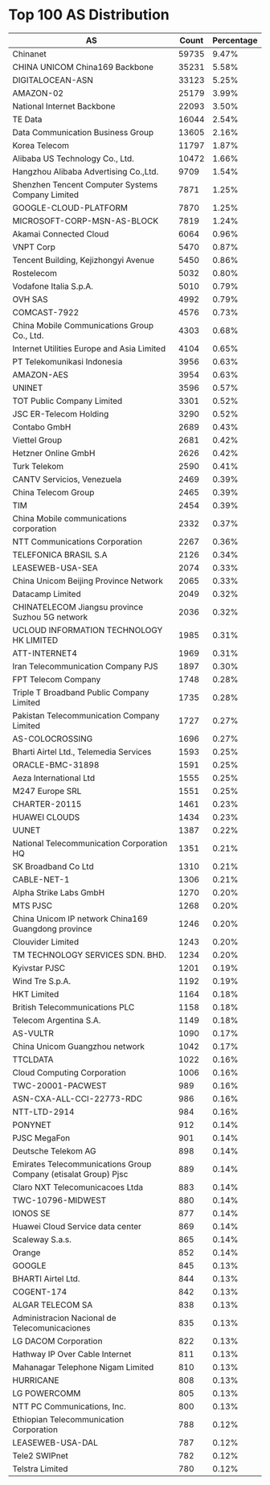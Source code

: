# Top 100 AS Distribution
| AS | Count | Percentage |
|----|----|----|
| Chinanet | 59735 | 9.47% |
| CHINA UNICOM China169 Backbone | 35231 | 5.58% |
| DIGITALOCEAN-ASN | 33123 | 5.25% |
| AMAZON-02 | 25179 | 3.99% |
| National Internet Backbone | 22093 | 3.50% |
| TE Data | 16044 | 2.54% |
| Data Communication Business Group | 13605 | 2.16% |
| Korea Telecom | 11797 | 1.87% |
| Alibaba US Technology Co., Ltd. | 10472 | 1.66% |
| Hangzhou Alibaba Advertising Co.,Ltd. | 9709 | 1.54% |
| Shenzhen Tencent Computer Systems Company Limited | 7871 | 1.25% |
| GOOGLE-CLOUD-PLATFORM | 7870 | 1.25% |
| MICROSOFT-CORP-MSN-AS-BLOCK | 7819 | 1.24% |
| Akamai Connected Cloud | 6064 | 0.96% |
| VNPT Corp | 5470 | 0.87% |
| Tencent Building, Kejizhongyi Avenue | 5450 | 0.86% |
| Rostelecom | 5032 | 0.80% |
| Vodafone Italia S.p.A. | 5010 | 0.79% |
| OVH SAS | 4992 | 0.79% |
| COMCAST-7922 | 4576 | 0.73% |
| China Mobile Communications Group Co., Ltd. | 4303 | 0.68% |
| Internet Utilities Europe and Asia Limited | 4104 | 0.65% |
| PT Telekomunikasi Indonesia | 3956 | 0.63% |
| AMAZON-AES | 3954 | 0.63% |
| UNINET | 3596 | 0.57% |
| TOT Public Company Limited | 3301 | 0.52% |
| JSC ER-Telecom Holding | 3290 | 0.52% |
| Contabo GmbH | 2689 | 0.43% |
| Viettel Group | 2681 | 0.42% |
| Hetzner Online GmbH | 2626 | 0.42% |
| Turk Telekom | 2590 | 0.41% |
| CANTV Servicios, Venezuela | 2469 | 0.39% |
| China Telecom Group | 2465 | 0.39% |
| TIM | 2454 | 0.39% |
| China Mobile communications corporation | 2332 | 0.37% |
| NTT Communications Corporation | 2267 | 0.36% |
| TELEFONICA BRASIL S.A | 2126 | 0.34% |
| LEASEWEB-USA-SEA | 2074 | 0.33% |
| China Unicom Beijing Province Network | 2065 | 0.33% |
| Datacamp Limited | 2049 | 0.32% |
| CHINATELECOM Jiangsu province Suzhou 5G network | 2036 | 0.32% |
| UCLOUD INFORMATION TECHNOLOGY HK LIMITED | 1985 | 0.31% |
| ATT-INTERNET4 | 1969 | 0.31% |
| Iran Telecommunication Company PJS | 1897 | 0.30% |
| FPT Telecom Company | 1748 | 0.28% |
| Triple T Broadband Public Company Limited | 1735 | 0.28% |
| Pakistan Telecommunication Company Limited | 1727 | 0.27% |
| AS-COLOCROSSING | 1696 | 0.27% |
| Bharti Airtel Ltd., Telemedia Services | 1593 | 0.25% |
| ORACLE-BMC-31898 | 1591 | 0.25% |
| Aeza International Ltd | 1555 | 0.25% |
| M247 Europe SRL | 1551 | 0.25% |
| CHARTER-20115 | 1461 | 0.23% |
| HUAWEI CLOUDS | 1434 | 0.23% |
| UUNET | 1387 | 0.22% |
| National Telecommunication Corporation HQ | 1351 | 0.21% |
| SK Broadband Co Ltd | 1310 | 0.21% |
| CABLE-NET-1 | 1306 | 0.21% |
| Alpha Strike Labs GmbH | 1270 | 0.20% |
| MTS PJSC | 1268 | 0.20% |
| China Unicom IP network China169 Guangdong province | 1246 | 0.20% |
| Clouvider Limited | 1243 | 0.20% |
| TM TECHNOLOGY SERVICES SDN. BHD. | 1234 | 0.20% |
| Kyivstar PJSC | 1201 | 0.19% |
| Wind Tre S.p.A. | 1192 | 0.19% |
| HKT Limited | 1164 | 0.18% |
| British Telecommunications PLC | 1158 | 0.18% |
| Telecom Argentina S.A. | 1149 | 0.18% |
| AS-VULTR | 1090 | 0.17% |
| China Unicom Guangzhou network | 1042 | 0.17% |
| TTCLDATA | 1022 | 0.16% |
| Cloud Computing Corporation | 1006 | 0.16% |
| TWC-20001-PACWEST | 989 | 0.16% |
| ASN-CXA-ALL-CCI-22773-RDC | 986 | 0.16% |
| NTT-LTD-2914 | 984 | 0.16% |
| PONYNET | 912 | 0.14% |
| PJSC MegaFon | 901 | 0.14% |
| Deutsche Telekom AG | 898 | 0.14% |
| Emirates Telecommunications Group Company (etisalat Group) Pjsc | 889 | 0.14% |
| Claro NXT Telecomunicacoes Ltda | 883 | 0.14% |
| TWC-10796-MIDWEST | 880 | 0.14% |
| IONOS SE | 877 | 0.14% |
| Huawei Cloud Service data center | 869 | 0.14% |
| Scaleway S.a.s. | 865 | 0.14% |
| Orange | 852 | 0.14% |
| GOOGLE | 845 | 0.13% |
| BHARTI Airtel Ltd. | 844 | 0.13% |
| COGENT-174 | 842 | 0.13% |
| ALGAR TELECOM SA | 838 | 0.13% |
| Administracion Nacional de Telecomunicaciones | 835 | 0.13% |
| LG DACOM Corporation | 822 | 0.13% |
| Hathway IP Over Cable Internet | 811 | 0.13% |
| Mahanagar Telephone Nigam Limited | 810 | 0.13% |
| HURRICANE | 808 | 0.13% |
| LG POWERCOMM | 805 | 0.13% |
| NTT PC Communications, Inc. | 800 | 0.13% |
| Ethiopian Telecommunication Corporation | 788 | 0.12% |
| LEASEWEB-USA-DAL | 787 | 0.12% |
| Tele2 SWIPnet | 782 | 0.12% |
| Telstra Limited | 780 | 0.12% |
